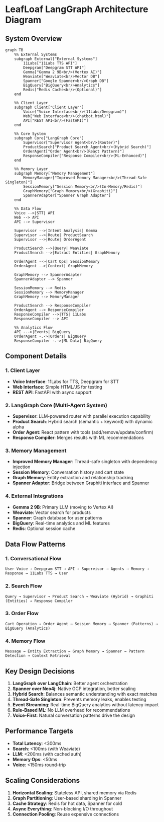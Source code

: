 # LeafLoaf LangGraph Architecture Diagram

## System Overview

```mermaid
graph TB
    %% External Systems
    subgraph External["External Systems"]
        11Labs["11Labs TTS API"]
        Deepgram["Deepgram STT API"]
        Gemma["Gemma 2 9B<br/>(Vertex AI)"]
        Weaviate["Weaviate<br/>Vector DB"]
        Spanner["Google Spanner<br/>Graph DB"]
        BigQuery["BigQuery<br/>Analytics"]
        Redis["Redis Cache<br/>(Optional)"]
    end

    %% Client Layer
    subgraph Client["Client Layer"]
        Voice["Voice Interface<br/>(11Labs/Deepgram)"]
        Web["Web Interface<br/>(chatbot.html)"]
        API["REST API<br/>(FastAPI)"]
    end

    %% Core System
    subgraph Core["LangGraph Core"]
        Supervisor["Supervisor Agent<br/>(Router)"]
        ProductSearch["Product Search Agent<br/>(Hybrid Search)"]
        OrderAgent["Order Agent<br/>(React Pattern)"]
        ResponseCompiler["Response Compiler<br/>(ML-Enhanced)"]
    end

    %% Memory Layer
    subgraph Memory["Memory Management"]
        MemoryManager["Improved Memory Manager<br/>(Thread-Safe Singleton)"]
        SessionMemory["Session Memory<br/>(In-Memory/Redis)"]
        GraphMemory["Graph Memory<br/>(Graphiti)"]
        SpannerAdapter["Spanner Graph Adapter"]
    end

    %% Data Flow
    Voice -->|STT| API
    Web --> API
    API --> Supervisor

    Supervisor -->|Intent Analysis| Gemma
    Supervisor -->|Route| ProductSearch
    Supervisor -->|Route| OrderAgent
    
    ProductSearch -->|Query| Weaviate
    ProductSearch -->|Extract Entities| GraphMemory
    
    OrderAgent -->|Cart Ops| SessionMemory
    OrderAgent -->|Context| GraphMemory
    
    GraphMemory --> SpannerAdapter
    SpannerAdapter --> Spanner
    
    SessionMemory --> Redis
    SessionMemory --> MemoryManager
    GraphMemory --> MemoryManager
    
    ProductSearch --> ResponseCompiler
    OrderAgent --> ResponseCompiler
    ResponseCompiler -->|TTS| 11Labs
    ResponseCompiler --> API
    
    %% Analytics Flow
    API -.->|Events| BigQuery
    OrderAgent -.->|Orders| BigQuery
    ResponseCompiler -.->|ML Data| BigQuery
```

## Component Details

### 1. Client Layer
- **Voice Interface**: 11Labs for TTS, Deepgram for STT
- **Web Interface**: Simple HTML/JS for testing
- **REST API**: FastAPI with async support

### 2. LangGraph Core (Multi-Agent System)
- **Supervisor**: LLM-powered router with parallel execution capability
- **Product Search**: Hybrid search (semantic + keyword) with dynamic alpha
- **Order Agent**: React pattern with tools (add/remove/update/confirm)
- **Response Compiler**: Merges results with ML recommendations

### 3. Memory Management
- **Improved Memory Manager**: Thread-safe singleton with dependency injection
- **Session Memory**: Conversation history and cart state
- **Graph Memory**: Entity extraction and relationship tracking
- **Spanner Adapter**: Bridge between Graphiti interface and Spanner

### 4. External Integrations
- **Gemma 2 9B**: Primary LLM (moving to Vertex AI)
- **Weaviate**: Vector search for products
- **Spanner**: Graph database for user patterns
- **BigQuery**: Real-time analytics and ML features
- **Redis**: Optional session cache

## Data Flow Patterns

### 1. Conversational Flow
```
User Voice → Deepgram STT → API → Supervisor → Agents → Memory → Response → 11Labs TTS → User
```

### 2. Search Flow
```
Query → Supervisor → Product Search → Weaviate (Hybrid) → Graphiti (Entities) → Response Compiler
```

### 3. Order Flow
```
Cart Operation → Order Agent → Session Memory → Spanner (Patterns) → BigQuery (Analytics)
```

### 4. Memory Flow
```
Message → Entity Extraction → Graph Memory → Spanner → Pattern Detection → Context Retrieval
```

## Key Design Decisions

1. **LangGraph over LangChain**: Better agent orchestration
2. **Spanner over Neo4j**: Native GCP integration, better scaling
3. **Hybrid Search**: Balances semantic understanding with exact matches
4. **Thread-Safe Singleton**: Prevents memory leaks, enables testing
5. **Event Streaming**: Real-time BigQuery analytics without latency impact
6. **Rule-Based ML**: No LLM overhead for recommendations
7. **Voice-First**: Natural conversation patterns drive the design

## Performance Targets

- **Total Latency**: <300ms
- **Search**: <100ms (with Weaviate)
- **LLM**: <200ms (with cached auth)
- **Memory Ops**: <50ms
- **Voice**: <150ms round-trip

## Scaling Considerations

1. **Horizontal Scaling**: Stateless API, shared memory via Redis
2. **Graph Partitioning**: User-based sharding in Spanner
3. **Cache Strategy**: Redis for hot data, Spanner for cold
4. **Async Everything**: Non-blocking I/O throughout
5. **Connection Pooling**: Reuse expensive connections